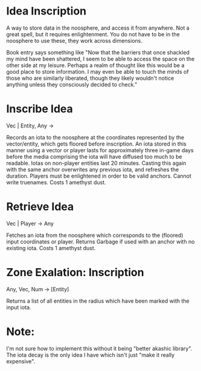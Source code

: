 # Idea Inscription
A way to store data in the noosphere, and access it from anywhere. Not a great spell, but it requires enlightenment. You do not have to be in the noosphere to use these, they work across dimensions.

Book entry says something like "Now that the barriers that once shackled my mind have been shattered, I seem to be able to access the space on the other side at my leisure. Perhaps a realm of thought like this would be a good place to store information. I may even be able to touch the minds of those who are similarly liberated, though they likely wouldn't notice anything unless they consciously decided to check."

# Inscribe Idea
Vec | Entity, Any ->

Records an iota to the noosphere at the coordinates represented by the vector/entity, which gets floored before inscription. An iota stored in this manner using a vector or player lasts for approximately three in-game days before the media comprising the iota will have diffused too much to be readable. Iotas on non-player entities last 20 minutes. Casting this again with the same anchor overwrites any previous iota, and refreshes the duration. Players must be enlightened in order to be valid anchors. Cannot write truenames. Costs 1 amethyst dust.

# Retrieve Idea
Vec | Player -> Any

Fetches an iota from the noosphere which corresponds to the (floored) input coordinates or player. Returns Garbage if used with an anchor with no existing iota. Costs 1 amethyst dust.

# Zone Exalation: Inscription
Any, Vec, Num -> [Entity]

Returns a list of all entities in the radius which have been marked with the input iota.

# Note:
I'm not sure how to implement this without it being "better akashic library". The iota decay is the only idea I have which isn't just "make it really expensive".
